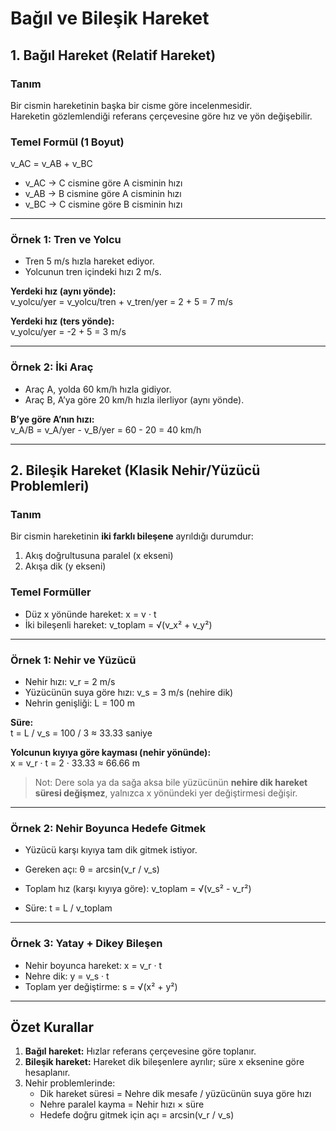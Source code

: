 # Bağıl ve Bileşik Hareket

## 1. Bağıl Hareket (Relatif Hareket)

### Tanım
Bir cismin hareketinin başka bir cisme göre incelenmesidir.  
Hareketin gözlemlendiği referans çerçevesine göre hız ve yön değişebilir.

### Temel Formül (1 Boyut)

v_AC = v_AB + v_BC

- v_AC → C cismine göre A cisminin hızı  
- v_AB → B cismine göre A cisminin hızı  
- v_BC → C cismine göre B cisminin hızı  

---

### Örnek 1: Tren ve Yolcu

- Tren 5 m/s hızla hareket ediyor.  
- Yolcunun tren içindeki hızı 2 m/s.

**Yerdeki hız (aynı yönde):**  
v_yolcu/yer = v_yolcu/tren + v_tren/yer = 2 + 5 = 7 m/s

**Yerdeki hız (ters yönde):**  
v_yolcu/yer = -2 + 5 = 3 m/s

---

### Örnek 2: İki Araç

- Araç A, yolda 60 km/h hızla gidiyor.  
- Araç B, A’ya göre 20 km/h hızla ilerliyor (aynı yönde).  

**B’ye göre A’nın hızı:**  
v_A/B = v_A/yer - v_B/yer = 60 - 20 = 40 km/h

---

## 2. Bileşik Hareket (Klasik Nehir/Yüzücü Problemleri)

### Tanım
Bir cismin hareketinin **iki farklı bileşene** ayrıldığı durumdur:  
1. Akış doğrultusuna paralel (x ekseni)  
2. Akışa dik (y ekseni)  

### Temel Formüller

- Düz x yönünde hareket: x = v · t  
- İki bileşenli hareket: v_toplam = √(v_x² + v_y²)  

---

### Örnek 1: Nehir ve Yüzücü

- Nehir hızı: v_r = 2 m/s  
- Yüzücünün suya göre hızı: v_s = 3 m/s (nehire dik)  
- Nehrin genişliği: L = 100 m

**Süre:**  
t = L / v_s = 100 / 3 ≈ 33.33 saniye

**Yolcunun kıyıya göre kayması (nehir yönünde):**  
x = v_r · t = 2 · 33.33 ≈ 66.66 m

> Not: Dere sola ya da sağa aksa bile yüzücünün **nehire dik hareket süresi değişmez**, yalnızca x yönündeki yer değiştirmesi değişir.

---

### Örnek 2: Nehir Boyunca Hedefe Gitmek

- Yüzücü karşı kıyıya tam dik gitmek istiyor.  
- Gereken açı: θ = arcsin(v_r / v_s)  

- Toplam hız (karşı kıyıya göre): v_toplam = √(v_s² - v_r²)  

- Süre: t = L / v_toplam  

---

### Örnek 3: Yatay + Dikey Bileşen

- Nehir boyunca hareket: x = v_r · t  
- Nehre dik: y = v_s · t  
- Toplam yer değiştirme: s = √(x² + y²)

---

## Özet Kurallar

1. **Bağıl hareket:** Hızlar referans çerçevesine göre toplanır.  
2. **Bileşik hareket:** Hareket dik bileşenlere ayrılır; süre x eksenine göre hesaplanır.  
3. Nehir problemlerinde:  
   - Dik hareket süresi = Nehre dik mesafe / yüzücünün suya göre hızı  
   - Nehre paralel kayma = Nehir hızı × süre  
   - Hedefe doğru gitmek için açı = arcsin(v_r / v_s)
